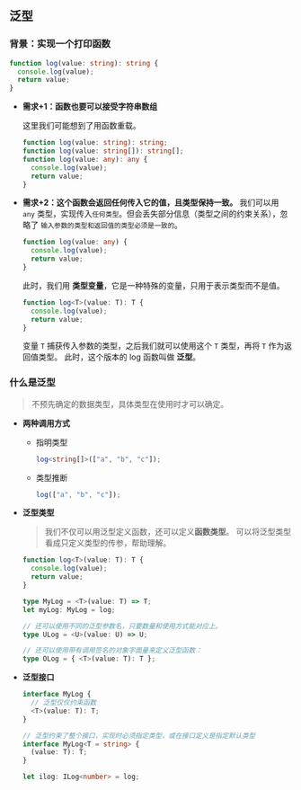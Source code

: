 ## 泛型

### 背景：实现一个打印函数

```ts
function log(value: string): string {
  console.log(value);
  return value;
}
```

- **需求+1：函数也要可以接受字符串数组**

  这里我们可能想到了用函数重载。

  ```ts
  function log(value: string): string;
  function log(value: string[]): string[];
  function log(value: any): any {
    console.log(value);
    return value;
  }
  ```

- **需求+2：这个函数会返回任何传入它的值，且类型保持一致。**
  我们可以用 `any` 类型，实现传入`任何类型`。但会丢失部分信息（类型之间的约束关系），忽略了 `输入参数的类型和返回值的类型必须是一致的`。
  ```ts
  function log(value: any) {
    console.log(value);
    return value;
  }
  ```
  此时，我们用 **类型变量**，它是一种特殊的变量，只用于表示类型而不是值。
  ```ts
  function log<T>(value: T): T {
    console.log(value);
    return value;
  }
  ```
  变量 `T` 捕获传入参数的类型，之后我们就可以使用这个 `T` 类型，再将 `T` 作为返回值类型。
  此时，这个版本的 log 函数叫做 **泛型**。

### 什么是泛型

> 不预先确定的数据类型，具体类型在使用时才可以确定。

- **两种调用方式**

  - 指明类型

    ```ts
    log<string[]>(["a", "b", "c"]);
    ```

  - 类型推断
    ```ts
    log(["a", "b", "c"]);
    ```

- **泛型类型**

  > 我们不仅可以用泛型定义函数，还可以定义**函数类型**。
  > 可以将泛型类型看成只定义类型的传参，帮助理解。

  ```ts
  function log<T>(value: T): T {
    console.log(value);
    return value;
  }

  type MyLog = <T>(value: T) => T;
  let myLog: MyLog = log;

  // 还可以使用不同的泛型参数名，只要数量和使用方式能对应上。
  type ULog = <U>(value: U) => U;

  // 还可以使用带有调用签名的对象字面量来定义泛型函数：
  type OLog = { <T>(value: T): T };
  ```

- **泛型接口**

  ```ts
  interface MyLog {
    // 泛型仅仅约束函数
    <T>(value: T): T;
  }

  // 泛型约束了整个接口，实现时必须指定类型，或在接口定义是指定默认类型
  interface MyLog<T = string> {
    (value: T): T;
  }

  let ilog: ILog<number> = log;
  ```

